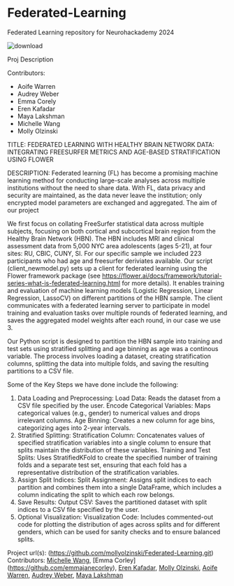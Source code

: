 # Federated-Learning
Federated Learning repository for Neurohackademy 2024

![download](https://github.com/user-attachments/assets/6574bff2-13c6-4b13-b17e-16008068521d)

Proj Description

Contributors:
- Aoife Warren 
- Audrey Weber
- Emma Corely
- Eren Kafadar
- Maya Lakshman
- Michelle Wang
- Molly Olzinski

TITLE: 
FEDERATED LEARNING WITH HEALTHY BRAIN NETWORK DATA: INTEGRATING FREESURFER METRICS AND AGE-BASED STRATIFICATION USING FLOWER

DESCRIPTION: 
Federated learning (FL) has become a promising machine learning method for conducting large-scale analyses across multiple institutions without the need to share data. With FL, data privacy and security are maintained, as the data never leave the institution; only encrypted model parameters are exchanged and aggregated. The aim of our project 

We first focus on collating FreeSurfer statistical data across multiple subjects, focusing on both cortical and subcortical brain region from the Healthy Brain Network (HBN). The HBN includes  MRI and clinical assessment data from 5,000 NYC area adolescents (ages 5-21), at four sites: RU, CBIC, CUNY, SI. For our specific sample we included 223 participants who had age and freesurfer deriviates available. Our script (client_newmodel.py) sets up a client for federated learning using the Flower framework package (see https://flower.ai/docs/framework/tutorial-series-what-is-federated-learning.html for more details). It enables training and evaluation of machine learning models (Logistic Regression, Linear Regression, LassoCV) on different partitions of the HBN sample. The client communicates with a federated learning server to participate in model training and evaluation tasks over multiple rounds of federated learning, and saves the aggregated model weights after each round, in our case we use 3. 

Our Python script is designed to partition the HBN sample into training and test sets using stratified splitting and age binning as age was a continous variable. The process involves loading a dataset, creating stratification columns, splitting the data into multiple folds, and saving the resulting partitions to a CSV file.

Some of the Key Steps we have done include the following:

1) Data Loading and Preprocessing:
Load Data: Reads the dataset from a CSV file specified by the user.
Encode Categorical Variables: Maps categorical values (e.g., gender) to numerical values and drops irrelevant columns.
Age Binning: Creates a new column for age bins, categorizing ages into 2-year intervals.
2) Stratified Splitting:
Stratification Column: Concatenates values of specified stratification variables into a single column to ensure that splits maintain the distribution of these variables.
Training and Test Splits: Uses StratifiedKFold to create the specified number of training folds and a separate test set, ensuring that each fold has a representative distribution of the stratification variables.
3) Assign Split Indices:
Split Assignment: Assigns split indices to each partition and combines them into a single DataFrame, which includes a column indicating the split to which each row belongs.
4) Save Results:
Output CSV: Saves the partitioned dataset with split indices to a CSV file specified by the user.
5) Optional Visualization:
Visualization Code: Includes commented-out code for plotting the distribution of ages across splits and for different genders, which can be used for sanity checks and to ensure balanced splits.


Project url(s): (https://github.com/mollyolzinski/Federated-Learning.git) 
Contributors: [Michelle Wang](https://github.com/michellewang), [Emma Corley] (https://github.com/emmajanecorley), [Eren Kafadar](https://github.com/kafadare), [Molly Olzinski](https://github.com/mollyolzinski), [Aoife Warren](https://github.com/AoifeWarren), [Audrey Weber](https://github.com/aweber7), [Maya Lakshman](https://github.com/mayalakshman) 

